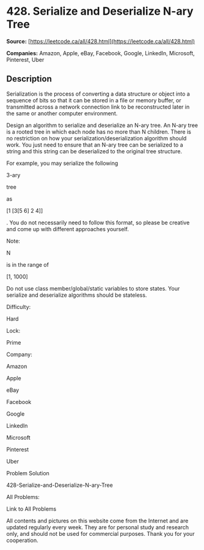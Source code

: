 # 428. Serialize and Deserialize N-ary Tree

**Source:** [https://leetcode.ca/all/428.html](https://leetcode.ca/all/428.html)

**Companies:** Amazon, Apple, eBay, Facebook, Google, LinkedIn, Microsoft, Pinterest, Uber

## Description

Serialization is the process of converting a data structure or object into a sequence of bits
        so that it can be stored in a file or memory buffer, or transmitted across a network
        connection link to be reconstructed later in the same or another computer environment.

Design an algorithm to serialize and deserialize an N-ary tree. An N-ary tree is a rooted
        tree in which each node has no more than N children. There is no restriction on how your
        serialization/deserialization algorithm should work. You just need to ensure that an N-ary
        tree can be serialized to a string and this string can be deserialized to the original tree
        structure.

For example, you may serialize the following

3-ary

tree

as

[1 [3[5 6] 2 4]]

. You do not necessarily need to follow this format, so
        please be creative and come up with different approaches yourself.

Note:

N

is in the range of

[1, 1000]

Do not use class member/global/static variables to store states. Your serialize and
            deserialize algorithms should be stateless.

Difficulty:

Hard

Lock:

Prime

Company:

Amazon

Apple

eBay

Facebook

Google

LinkedIn

Microsoft

Pinterest

Uber

Problem Solution

428-Serialize-and-Deserialize-N-ary-Tree

All Problems:

Link to All Problems

All contents and pictures on this website come from the Internet and are updated regularly every week. They are for personal study and research only, and should not be used for commercial purposes. Thank you for your cooperation.

